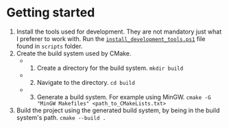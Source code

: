 # Getting started

1. Install the tools used for development. They are not mandatory just what I preferer to work with. Run the [```install_development_tools.ps1```](scripts/install_development_tools.ps1) file found in ```scripts``` folder.
2. Create the build system used by CMake. 
   - 1. Create a directory for the build system. ```mkdir build```
   - 2. Navigate to the directory. ```cd build```
   - 3. Generate a build system. For example using MinGW. ```cmake -G "MinGW Makefiles" <path_to_CMakeLists.txt>```
3. Build the project using the generated build system, by being in the build system's path. ```cmake --build .```
